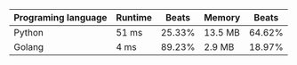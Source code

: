 
| Programing language | Runtime | Beats  | Memory  | Beats  |
|---------------------| ----- | ----- | ----- |-----|
| Python              | 51 ms  | 25.33% | 13.5 MB | 64.62% |
| Golang              | 4 ms   | 89.23% | 2.9 MB  | 18.97% |

